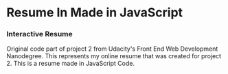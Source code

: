 # Resume In Made in JavaScript

### Interactive Resume

Original code part of project 2 from Udacity's Front End Web Development Nanodegree. This represents my online resume that was created for project 2. This is a resume made in JavaScript Code.


